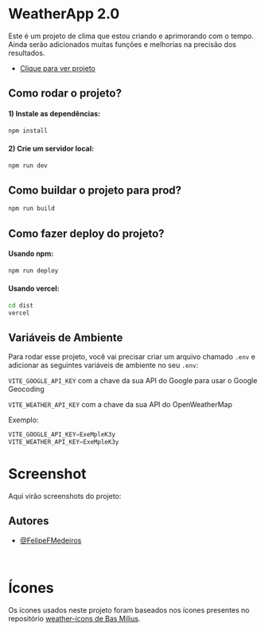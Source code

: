 # WeatherApp 2.0
Este é um projeto de clima que estou criando e aprimorando com o tempo.
<br/>
Ainda serão adicionados muitas funções e melhorias na precisão dos resultados.
- [Clique para ver projeto](https://weatherapp-felipefmedeiros.vercel.app/)


## Como rodar o projeto?

#### 1) Instale as dependências:
```bash
npm install
```

#### 2) Crie um servidor local:
```bash
npm run dev
```

## Como buildar o projeto para prod?
```bash
npm run build 
```

## Como fazer deploy do projeto?

#### Usando npm:
```bash
npm run deploy
```

#### Usando vercel:
```bash
cd dist
vercel
```

## Variáveis de Ambiente
Para rodar esse projeto, você vai precisar criar um arquivo chamado `.env` e adicionar as seguintes variáveis de ambiente no seu `.env`:

`VITE_GOOGLE_API_KEY` com a chave da sua API do Google para usar o Google Geocoding

`VITE_WEATHER_API_KEY` com a chave da sua API do OpenWeatherMap

Exemplo:
```js
VITE_GOOGLE_API_KEY=ExeMpleK3y
VITE_WEATHER_API_KEY=ExeMpleK3y
```

# Screenshot
Aqui virão screenshots do projeto:

## Autores

- [@FelipeFMedeiros](https://www.github.com/felipefmedeiros)

<br/>

# Ícones
Os ícones usados neste projeto foram baseados nos ícones presentes no repositório [weather-icons de Bas Milius](https://github.com/basmilius/weather-icons/tree/dev).